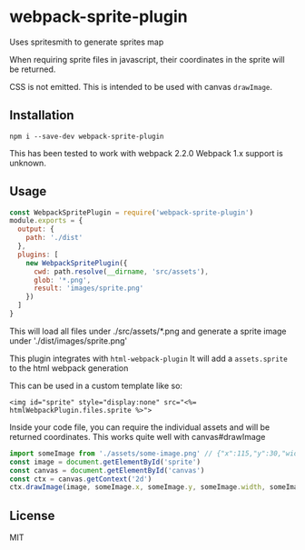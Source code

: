 # webpack-sprite-plugin

Uses spritesmith to generate sprites map

When requiring sprite files in javascript, their coordinates in the sprite will be returned.

CSS is not emitted.  This is intended to be used with canvas `drawImage`.

## Installation

```
npm i --save-dev webpack-sprite-plugin
```

This has been tested to work with webpack 2.2.0
Webpack 1.x support is unknown.

## Usage

```js
const WebpackSpritePlugin = require('webpack-sprite-plugin')
module.exports = {
  output: {
    path: './dist'
  },
  plugins: [
    new WebpackSpritePlugin({
      cwd: path.resolve(__dirname, 'src/assets'),
      glob: '*.png',
      result: 'images/sprite.png'
    })
  ]
}
```

This will load all files under ./src/assets/*.png
and generate a sprite image under './dist/images/sprite.png'

This plugin integrates with `html-webpack-plugin`
It will add a `assets.sprite` to the html webpack generation

This can be used in a custom template like so:

```ejs
<img id="sprite" style="display:none" src="<%= htmlWebpackPlugin.files.sprite %>">
```

Inside your code file, you can require the individual assets and will be returned coordinates.
This works quite well with canvas#drawImage

```js
import someImage from './assets/some-image.png' // {"x":115,"y":30,"width":16,"height":16}
const image = document.getElementById('sprite')
const canvas = document.getElementById('canvas')
const ctx = canvas.getContext('2d')
ctx.drawImage(image, someImage.x, someImage.y, someImage.width, someImage.height, 0, 0, 16, 16)
```

## License

MIT

